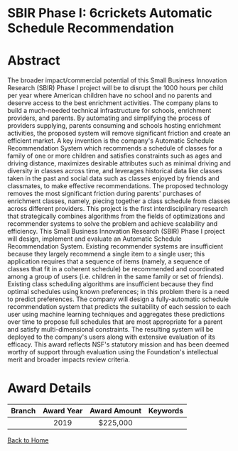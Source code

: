 
SBIR Phase I: 6crickets Automatic Schedule Recommendation
=========================================================

# Abstract


The broader impact/commercial potential of this Small Business Innovation Research (SBIR) Phase I project will be to disrupt the 1000 hours per child per year where American children have no school and no parents and deserve access to the best enrichment activities. The company plans to build a much-needed technical infrastructure for schools, enrichment providers, and parents. By automating and simplifying the process of providers supplying, parents consuming and schools hosting enrichment activities, the proposed system will remove significant friction and create an efficient market. A key invention is the company's Automatic Schedule Recommendation System which recommends a schedule of classes for a family of one or more children and satisfies constraints such as ages and driving distance, maximizes desirable attributes such as minimal driving and diversity in classes across time, and leverages historical data like classes taken in the past and social data such as classes enjoyed by friends and classmates, to make effective recommendations. The proposed technology removes the most significant friction during parents' purchases of enrichment classes, namely, piecing together a class schedule from classes across different providers. This project is the first interdisciplinary research that strategically combines algorithms from the fields of optimizations and recommender systems to solve the problem and achieve scalability and efficiency. This Small Business Innovation Research (SBIR) Phase I project will design, implement and evaluate an Automatic Schedule Recommendation System. Existing recommender systems are insufficient because they largely recommend a single item to a single user; this application requires that a sequence of items (namely, a sequence of classes that fit in a coherent schedule) be recommended and coordinated among a group of users (i.e. children in the same family or set of friends). Existing class scheduling algorithms are insufficient because they find optimal schedules using known preferences; in this problem there is a need to predict preferences. The company will design a fully-automatic schedule recommendation system that predicts the suitability of each session to each user using machine learning techniques and aggregates these predictions over time to propose full schedules that are most appropriate for a parent and satisfy multi-dimensional constraints. The resulting system will be deployed to the company's users along with extensive evaluation of its efficacy. This award reflects NSF's statutory mission and has been deemed worthy of support through evaluation using the Foundation's intellectual merit and broader impacts review criteria.  

# Award Details

|Branch|Award Year|Award Amount|Keywords|
| :---: | :---: | :---: | :---: |
||2019|$225,000||
  
  


[Back to Home](https://github.com/chrischow/dod_sbir_awards/Reports/JT/#429)